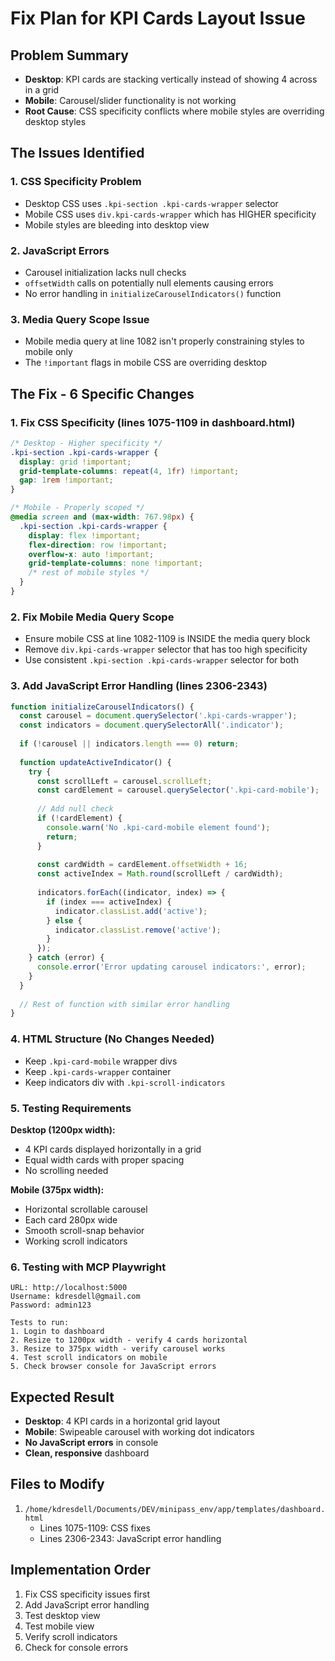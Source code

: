 # Fix Plan for KPI Cards Layout Issue

## Problem Summary
- **Desktop**: KPI cards are stacking vertically instead of showing 4 across in a grid
- **Mobile**: Carousel/slider functionality is not working
- **Root Cause**: CSS specificity conflicts where mobile styles are overriding desktop styles

## The Issues Identified

### 1. CSS Specificity Problem
- Desktop CSS uses `.kpi-section .kpi-cards-wrapper` selector
- Mobile CSS uses `div.kpi-cards-wrapper` which has HIGHER specificity
- Mobile styles are bleeding into desktop view

### 2. JavaScript Errors
- Carousel initialization lacks null checks
- `offsetWidth` calls on potentially null elements causing errors
- No error handling in `initializeCarouselIndicators()` function

### 3. Media Query Scope Issue
- Mobile media query at line 1082 isn't properly constraining styles to mobile only
- The `!important` flags in mobile CSS are overriding desktop

## The Fix - 6 Specific Changes

### 1. Fix CSS Specificity (lines 1075-1109 in dashboard.html)
```css
/* Desktop - Higher specificity */
.kpi-section .kpi-cards-wrapper {
  display: grid !important;
  grid-template-columns: repeat(4, 1fr) !important;
  gap: 1rem !important;
}

/* Mobile - Properly scoped */
@media screen and (max-width: 767.98px) {
  .kpi-section .kpi-cards-wrapper {
    display: flex !important;
    flex-direction: row !important;
    overflow-x: auto !important;
    grid-template-columns: none !important;
    /* rest of mobile styles */
  }
}
```

### 2. Fix Mobile Media Query Scope
- Ensure mobile CSS at line 1082-1109 is INSIDE the media query block
- Remove `div.kpi-cards-wrapper` selector that has too high specificity
- Use consistent `.kpi-section .kpi-cards-wrapper` selector for both

### 3. Add JavaScript Error Handling (lines 2306-2343)
```javascript
function initializeCarouselIndicators() {
  const carousel = document.querySelector('.kpi-cards-wrapper');
  const indicators = document.querySelectorAll('.indicator');
  
  if (!carousel || indicators.length === 0) return;
  
  function updateActiveIndicator() {
    try {
      const scrollLeft = carousel.scrollLeft;
      const cardElement = carousel.querySelector('.kpi-card-mobile');
      
      // Add null check
      if (!cardElement) {
        console.warn('No .kpi-card-mobile element found');
        return;
      }
      
      const cardWidth = cardElement.offsetWidth + 16;
      const activeIndex = Math.round(scrollLeft / cardWidth);
      
      indicators.forEach((indicator, index) => {
        if (index === activeIndex) {
          indicator.classList.add('active');
        } else {
          indicator.classList.remove('active');
        }
      });
    } catch (error) {
      console.error('Error updating carousel indicators:', error);
    }
  }
  
  // Rest of function with similar error handling
}
```

### 4. HTML Structure (No Changes Needed)
- Keep `.kpi-card-mobile` wrapper divs
- Keep `.kpi-cards-wrapper` container
- Keep indicators div with `.kpi-scroll-indicators`

### 5. Testing Requirements
**Desktop (1200px width):**
- 4 KPI cards displayed horizontally in a grid
- Equal width cards with proper spacing
- No scrolling needed

**Mobile (375px width):**
- Horizontal scrollable carousel
- Each card 280px wide
- Smooth scroll-snap behavior
- Working scroll indicators

### 6. Testing with MCP Playwright
```
URL: http://localhost:5000
Username: kdresdell@gmail.com
Password: admin123

Tests to run:
1. Login to dashboard
2. Resize to 1200px width - verify 4 cards horizontal
3. Resize to 375px width - verify carousel works
4. Test scroll indicators on mobile
5. Check browser console for JavaScript errors
```

## Expected Result
- **Desktop**: 4 KPI cards in a horizontal grid layout
- **Mobile**: Swipeable carousel with working dot indicators
- **No JavaScript errors** in console
- **Clean, responsive** dashboard

## Files to Modify
1. `/home/kdresdell/Documents/DEV/minipass_env/app/templates/dashboard.html`
   - Lines 1075-1109: CSS fixes
   - Lines 2306-2343: JavaScript error handling

## Implementation Order
1. Fix CSS specificity issues first
2. Add JavaScript error handling
3. Test desktop view
4. Test mobile view
5. Verify scroll indicators
6. Check for console errors